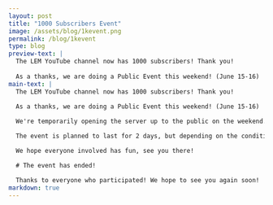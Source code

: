 ```yaml
---
layout: post
title: "1000 Subscribers Event"
image: /assets/blog/1kevent.png
permalink: /blog/1kevent
type: blog
preview-text: | 
  The LEM YouTube channel now has 1000 subscribers! Thank you!
  
  As a thanks, we are doing a Public Event this weekend! (June 15-16)
main-text: | 
  The LEM YouTube channel now has 1000 subscribers! Thank you!
  
  As a thanks, we are doing a Public Event this weekend! (June 15-16)

  We're temporarily opening the server up to the public on the weekend. There will be no sign-ups or anything like that required to participate, If you've been wanting to try the server out before it goes public this would be your chance!

  The event is planned to last for 2 days, but depending on the conditions might last longer and the server might temporarily re-enter its closed state if no moderators are able to keep an eye on the server at the time. (We will try our best to prevent this though!)

  We hope everyone involved has fun, see you there!

  # The event has ended!

  Thanks to everyone who participated! We hope to see you again soon!
markdown: true
---
```

